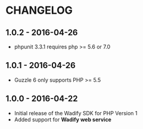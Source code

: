 # CHANGELOG

## 1.0.2 - 2016-04-26

* phpunit 3.3.1 requires php >= 5.6 or 7.0

## 1.0.1 - 2016-04-26

* Guzzle 6 only supports PHP >= 5.5

## 1.0.0 - 2016-04-22

* Initial release of the Wadify SDK for PHP Version 1
* Added support for **Wadify web service**
